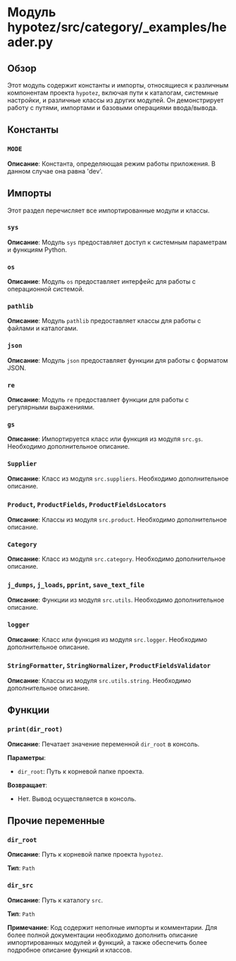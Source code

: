 # Модуль hypotez/src/category/_examples/header.py

## Обзор

Этот модуль содержит константы и импорты, относящиеся к различным компонентам проекта `hypotez`, включая пути к каталогам, системные настройки, и различные классы из других модулей.  Он демонстрирует работу с путями, импортами и базовыми операциями ввода/вывода.

## Константы

### `MODE`

**Описание**:  Константа, определяющая режим работы приложения. В данном случае она равна 'dev'.

## Импорты

Этот раздел перечисляет все импортированные модули и классы.

### `sys`

**Описание**: Модуль `sys` предоставляет доступ к системным параметрам и функциям Python.

### `os`

**Описание**: Модуль `os` предоставляет интерфейс для работы с операционной системой.

### `pathlib`

**Описание**: Модуль `pathlib` предоставляет классы для работы с файлами и каталогами.

### `json`

**Описание**: Модуль `json` предоставляет функции для работы с форматом JSON.

### `re`

**Описание**: Модуль `re` предоставляет функции для работы с регулярными выражениями.

### `gs`

**Описание**:  Импортируется класс или функция из модуля `src.gs`. Необходимо дополнительное описание.

### `Supplier`

**Описание**:  Класс из модуля `src.suppliers`. Необходимо дополнительное описание.

### `Product`, `ProductFields`, `ProductFieldsLocators`

**Описание**:  Классы из модуля `src.product`. Необходимо дополнительное описание.

### `Category`

**Описание**: Класс из модуля `src.category`. Необходимо дополнительное описание.

### `j_dumps`, `j_loads`, `pprint`, `save_text_file`

**Описание**:  Функции из модуля `src.utils`. Необходимо дополнительное описание.

### `logger`

**Описание**: Класс или функция из модуля `src.logger`. Необходимо дополнительное описание.

### `StringFormatter`, `StringNormalizer`, `ProductFieldsValidator`

**Описание**: Классы из модуля `src.utils.string`. Необходимо дополнительное описание.


## Функции

### `print(dir_root)`

**Описание**: Печатает значение переменной `dir_root` в консоль.


**Параметры**:

* `dir_root`: Путь к корневой папке проекта.


**Возвращает**:

- Нет. Вывод осуществляется в консоль.


##  Прочие переменные


### `dir_root`

**Описание**: Путь к корневой папке проекта `hypotez`.

**Тип**: `Path`

### `dir_src`

**Описание**: Путь к каталогу `src`.

**Тип**: `Path`

**Примечание**:  Код содержит неполные импорты и комментарии. Для более полной документации необходимо дополнить описание импортированных модулей и функций, а также обеспечить более подробное описание функций и классов.